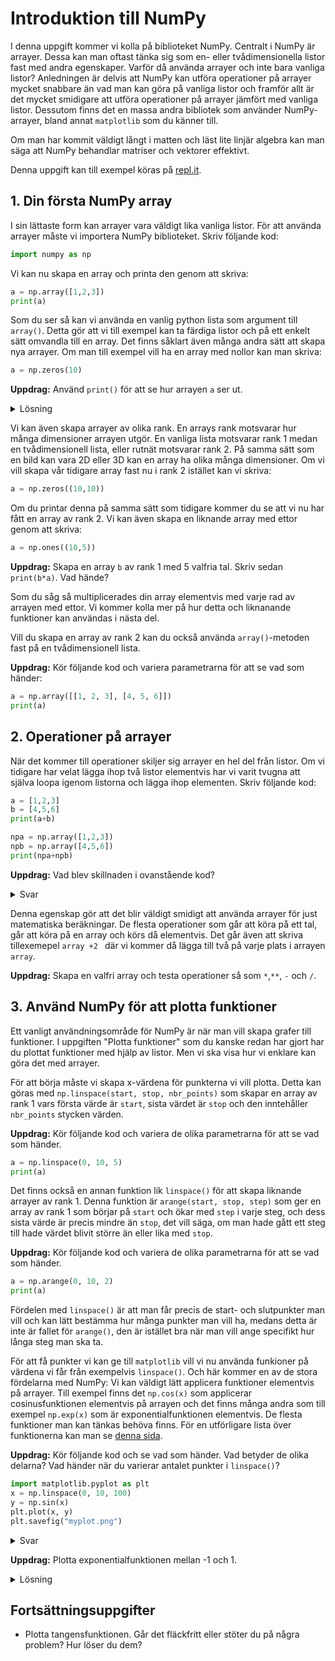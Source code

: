 # Introduktion till NumPy
I denna uppgift kommer vi kolla på biblioteket NumPy. Centralt i NumPy är arrayer. Dessa kan man oftast tänka sig som en- eller tvådimensionella listor fast med andra egenskaper. Varför då använda arrayer och inte bara vanliga listor? Anledningen är delvis att NumPy kan utföra operationer på arrayer mycket snabbare än vad man kan göra på vanliga listor och framför allt är det mycket smidigare att utföra operationer på arrayer jämfört med vanliga listor. Dessutom finns det en massa andra bibliotek som använder NumPy-arrayer, bland annat `matplotlib` som du känner till.

Om man har kommit väldigt långt i matten och läst lite linjär algebra kan man säga att NumPy behandlar matriser och vektorer effektivt.

Denna uppgift kan till exempel köras på [repl.it](https://repl.it/languages/python3).


## 1. Din första NumPy array
I sin lättaste form kan arrayer vara väldigt lika vanliga listor. För att använda arrayer måste vi importera NumPy biblioteket. Skriv följande kod:

```python
import numpy as np
```
Vi kan nu skapa en array och printa den genom att skriva:

```python
a = np.array([1,2,3])
print(a)
```
Som du ser så kan vi använda en vanlig python lista som argument till `array()`. Detta gör att vi till exempel kan ta färdiga listor och på ett enkelt sätt omvandla till en array. Det finns såklart även många andra sätt att skapa nya arrayer. Om man till exempel vill ha en array med nollor kan man skriva:
```python
a = np.zeros(10)
```
**Uppdrag:** Använd `print()` för att se hur arrayen `a` ser ut.

<details>
<summary markdown="span">
Lösning
</summary>
<p><pre>a = np.zeros(10)
print(a)</pre>
</p>
</details>

Vi kan även skapa arrayer av olika rank. En arrays rank motsvarar hur många dimensioner arrayen utgör. En vanliga lista motsvarar rank 1 medan en tvådimensionell lista, eller rutnät motsvarar rank 2. På samma sätt som en bild kan vara 2D eller 3D kan en array ha olika många dimensioner. Om vi vill skapa vår tidigare array fast nu i rank 2 istället kan vi skriva:

```python
a = np.zeros((10,10))
```
Om du printar denna på samma sätt som tidigare kommer du se att vi nu har fått en array av rank 2. Vi kan även skapa en liknande array med ettor genom att skriva:



```python
a = np.ones((10,5))
```

**Uppdrag:** Skapa en array `b` av rank 1 med 5 valfria tal. Skriv sedan `print(b*a)`. Vad hände?

Som du såg så multiplicerades din array elementvis med varje rad av arrayen med ettor. Vi kommer kolla mer på hur detta och liknanande funktioner kan användas i nästa del.

Vill du skapa en array av rank 2 kan du också använda `array()`-metoden fast på en tvådimensionell lista.

**Uppdrag:** Kör följande kod och variera parametrarna för att se vad som händer:

```python
a = np.array([[1, 2, 3], [4, 5, 6]])
print(a)
```


## 2. Operationer på arrayer
När det kommer till operationer skiljer sig arrayer en hel del från listor. Om vi tidigare har velat lägga ihop två listor elementvis har vi varit tvugna att själva loopa igenom listorna och lägga ihop elementen. Skriv följande kod:

```python
a = [1,2,3]
b = [4,5,6]
print(a+b)

npa = np.array([1,2,3])
npb = np.array([4,5,6])
print(npa+npb)
```

**Uppdrag:** Vad blev skillnaden i ovanstående kod?

<details>
<summary markdown="span">
Svar
</summary>
<p>När vi använder <code>+</code> mellan vanliga listor läggs de ihop till en lista medan <code>+</code> mellan arrayer adderas arrayerna elementvis.
</p>
</details>

Denna egenskap gör att det blir väldigt smidigt att använda arrayer för just matematiska beräkningar. De flesta operationer som går att köra på ett tal, går att köra på en array och körs då elementvis. Det går även att skriva tillexemepel `array +2 ` där vi kommer då lägga till två på varje plats i arrayen `array`.

**Uppdrag:** Skapa en valfri array och testa operationer så som `*`,`**`, `-` och `/`.










## 3. Använd NumPy för att plotta funktioner
Ett vanligt användningsområde för NumPy är när man vill skapa grafer till funktioner. I uppgiften "Plotta funktioner" som du kanske redan har gjort har du plottat funktioner med hjälp av listor. Men vi ska visa hur vi enklare kan göra det med arrayer.

För att börja måste vi skapa x-värdena för punkterna vi vill plotta. Detta kan göras med `np.linspace(start, stop, nbr_points)` som skapar en array av rank 1 vars första värde är `start`, sista värdet är `stop` och den inntehåller `nbr_points` stycken värden.

**Uppdrag:** Kör följande kod och variera de olika parametrarna för att se vad som händer.

```python
a = np.linspace(0, 10, 5)
print(a)
```

Det finns också en annan funktion lik `linspace()` för att skapa liknande arrayer av rank 1. Denna funktion är `arange(start, stop, step)` som ger en array av rank 1 som börjar på `start` och ökar med `step` i varje steg, och dess sista värde är precis mindre än `stop`, det vill säga, om man hade gått ett steg till hade värdet blivit större än eller lika med `stop`.

**Uppdrag:** Kör följande kod och variera de olika parametrarna för att se vad som händer.

```python
a = np.arange(0, 10, 2)
print(a)
```

Fördelen med `linspace()` är att man får precis de start- och slutpunkter man vill och kan lätt bestämma hur många punkter man vill ha, medans detta är inte är fallet för `arange()`, den är istället bra när man vill ange specifikt hur långa steg man ska ta.

För att få punkter vi kan ge till `matplotlib` vill vi nu använda funkioner på värdena vi får från exempelvis `linspace()`. Och här kommer en av de stora fördelarna med NumPy: Vi kan väldigt lätt applicera funktioner elementvis på arrayer. Till exempel finns det `np.cos(x)` som applicerar cosinusfunktionen elementvis på arrayen och det finns många andra som till exempel `np.exp(x)` som är exponentialfunktionen elementvis. De flesta funktioner man kan tänkas behöva finns. För en utförligare lista över funktionerna kan man se [denna sida](https://www.geeksforgeeks.org/numpy-mathematical-function/).

**Uppdrag:** Kör följande kod och se vad som händer. Vad betyder de olika delarna? Vad händer när du varierar antalet punkter i `linspace()`?

```python
import matplotlib.pyplot as plt
x = np.linspace(0, 10, 100)
y = np.sin(x)
plt.plot(x, y)
plt.savefig("myplot.png")
```

<details>
<summary markdown="span">
Svar
</summary>
<p>
<code>x = np.linspace(0, 10, 100)</code> skapar en array av x-värden. <code>y = np.sin(x)</code> applicerar sinusfunktionen elementvis på var av dessa värden. Detta gör att vi får massa punkter på grafen till sinusfunktionen. Sist plottar vi den som vanligt. Ju fler punkter man har i linspace, desto "mjukare" blir kurvan.
</p>
</details>


**Uppdrag:** Plotta exponentialfunktionen mellan -1 och 1.

<details><summary markdown="span">Lösning</summary>
<p>
<pre><code>x = np.linspace(-1, 1, 100)
y = np.exp(x)
plt.plot(x, y)
plt.savefig("myplot.png")
</code></pre></p>
</details>

## Fortsättningsuppgifter

- Plotta tangensfunktionen. Går det fläckfritt eller stöter du på några problem? Hur löser du dem?
